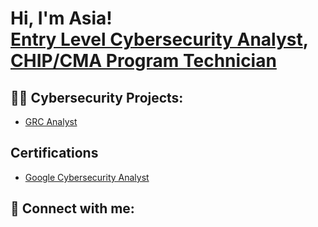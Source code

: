 <h1>Hi, I'm Asia! <br/><a href="https://github.com/AsiaLowen">Entry Level Cybersecurity Analyst</a>, <a href="https://www.linkedin.com/in/asialowen/">CHIP/CMA Program Technician</a>

<h2>👨‍💻 Cybersecurity Projects:</h2>


  - [GRC Analyst](https://github.com/AsiaLowen/GRC-Analyst)


<h2> Certifications </h2>
 
 - [Google Cybersecurity Analyst](https://www.coursera.org/account/accomplishments/specialization/EE4XN2WWSBD3?utm_source%3Dandroid%26utm_medium%3Dcertificate%26utm_content%3Dcert_image%26utm_campaign%3Dsharing_cta%26utm_product%3Ds12n)


<h2> 🤳 Connect with me:</h2>




[linkedin]: https://linkedin.com/in/asialowen

<!--
**AsiaLowen/AsiaLowen** is a ✨ _special_ ✨ repository because its `README.md` (this file) appears on your GitHub profile.

Here are some ideas to get you started:

- 🔭 I’m currently working on ...
- 🌱 I’m currently learning ...
- 👯 I’m looking to collaborate on ...
- 🤔 I’m looking for help with ...
- 💬 Ask me about ...
- 📫 How to reach me: ...
- 😄 Pronouns: ...
- ⚡ Fun fact: ...
-->

